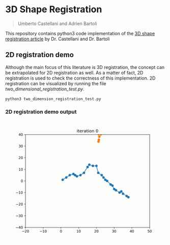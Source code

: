 # 3D Shape Registration
> Umberto Castellani and Adrien Bartoli

This repository contains python3 code implementation of the [3D shape registration article](http://encov.ip.uca.fr/publications/pubfiles/2020_Castellani_etal_3DIAA_registration.pdf) by Dr. Castellani and Dr. Bartoli

## 2D registration demo
Although the main focus of this literature is 3D registration, the concept can be extrapolated for 2D registration as well. As a matter of fact,
2D registration is used to check the correctness of this implementation. 2D registration can be visualized by running the file *two_dimensional_registration_test.py*.

```
python3 two_dimension_registration_test.py
```
### 2D registration demo output
<img src=".readme_support_docs/2d_registration.gif">